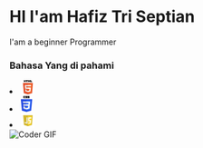 <h1>HI I'am Hafiz Tri Septian</h1>

<p>I'am a beginner Programmer</p>

<h3>Bahasa Yang di pahami</h3>
<li><img src="html.png" width="25px"/></li>
<li><img src="css.png" width="20px"/></li>
<li><img src="js.png" width="25px"/></li>

<img alt="Coder GIF" height=250 width=350 src="https://cdn.dribbble.com/users/730703/screenshots/6581243/avento.gif"/>
